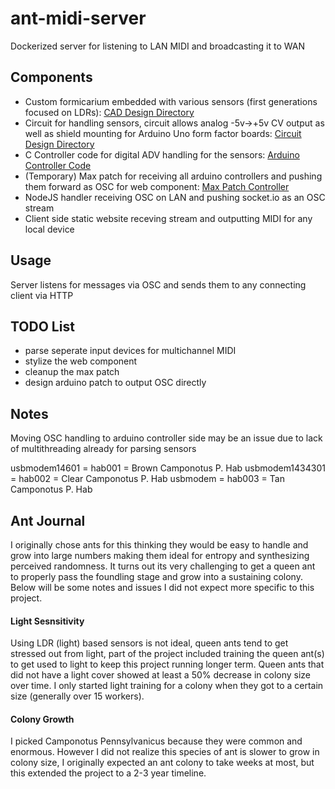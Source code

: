 # ant-midi-server
Dockerized server for listening to LAN MIDI and broadcasting it to WAN

## Components
 - Custom formicarium embedded with various sensors (first generations focused on LDRs): [CAD Design Directory](custom-formicarium/cad/antformicarium-assembled)
 - Circuit for handling sensors, circuit allows analog -5v->+5v CV output as well as shield mounting for Arduino Uno form factor boards: [Circuit Design Directory](custom-formicarium/circuit-design/)
 - C Controller code for digital ADV handling for the sensors: [Arduino Controller Code](arduino-controller/ant-arduino-6i-controller.ino)
 - (Temporary) Max patch for receiving all arduino controllers and pushing them forward as OSC for web component: [Max Patch Controller](max-controller/AntPlayer.maxpat)
 - NodeJS handler receiving OSC on LAN and pushing socket.io as an OSC stream
 - Client side static website receving stream and outputting MIDI for any local device

## Usage
Server listens for messages via OSC and sends them to any connecting client via HTTP

## TODO List
- parse seperate input devices for multichannel MIDI
- stylize the web component
- cleanup the max patch
- design arduino patch to output OSC directly

## Notes
Moving OSC handling to arduino controller side may be an issue due to lack of multithreading already for parsing sensors

usbmodem14601 = hab001 = Brown Camponotus P. Hab
usbmodem1434301 = hab002 = Clear Camponotus P. Hab
usbmodem = hab003 = Tan Camponotus P. Hab

## Ant Journal
I originally chose ants for this thinking they would be easy to handle and grow into large numbers making them ideal for entropy and synthesizing perceived randomness. It turns out its very challenging to get a queen ant to properly pass the foundling stage and grow into a sustaining colony. Below will be some notes and issues I did not expect more specific to this project.

#### Light Sesnsitivity
Using LDR (light) based sensors is not ideal, queen ants tend to get stressed out from light, part of the project included training the queen ant(s) to get used to light to keep this project running longer term. Queen ants that did not have a light cover showed at least a 50% decrease in colony size over time. I only started light training for a colony when they got to a certain size (generally over 15 workers).

#### Colony Growth
I picked Camponotus Pennsylvanicus because they were common and enormous. However I did not realize this species of ant is slower to grow in colony size, I originally expected an ant colony to take weeks at most, but this extended the project to a 2-3 year timeline.
